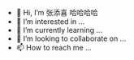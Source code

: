 - 👋 Hi, I’m 张添喜 哈哈哈哈
- 👀 I’m interested in ...
- 🌱 I’m currently learning ...
- 💞️ I’m looking to collaborate on ...
- 📫 How to reach me ...

<!---
zhangtianxi/zhangtianxi is a ✨ special ✨ repository because its `README.md` (this file) appears on your GitHub profile.
You can click the Preview link to take a look at your changes.
--->
